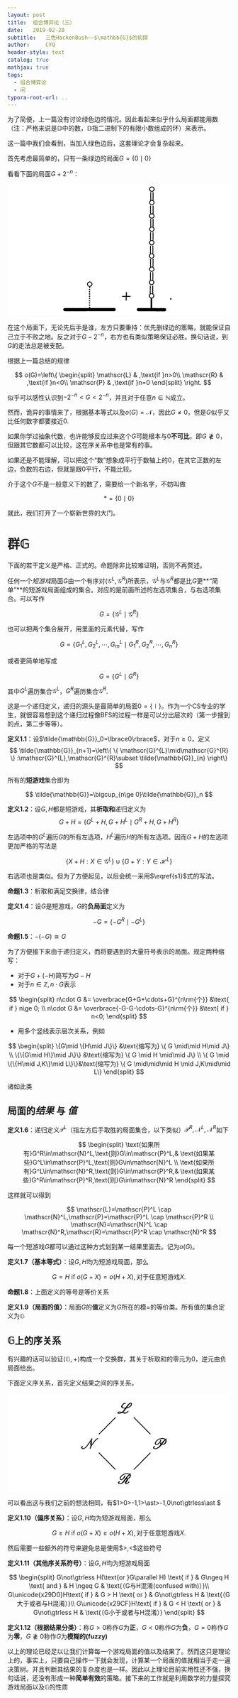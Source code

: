 ```yaml
---
layout: post
title:  组合博弈论（三）
date:   2019-02-20
subtitle:   三色HackenBush——$\mathbb{G}$的初探
author:     CYQ
header-style: text
catalog: true
mathjax: true
tags:
  - 组合博弈论
  - 闲
typora-root-url: ..
---
```


为了简便，上一篇没有讨论绿色边的情况。因此看起来似乎什么局面都能用数（注：严格来说是$\mathbb{D}$中的数，$\mathbb{D}$指二进制下的有限小数组成的环）来表示。

这一篇中我们会看到，当加入绿色边后，这套理论才会复杂起来。

首先考虑最简单的，只有一条绿边的局面$G=\lbrace0\mid0\rbrace$

看看下面的局面$G+2^{-n}$：

![](/img/cgt-2/hb_10.png)

在这个局面下，无论先后手是谁，左方只要秉持：优先删绿边的策略，就能保证自己立于不败之地。反之对于$G-2^{-n}$，右方也有类似策略保证必胜。换句话说，到$G$的走法总是被支配。

根据上一篇总结的规律

$$
o(G)=\left\{
\begin{split}
\mathscr{L} & ,\text{if }n>0\\
\mathscr{R} & ,\text{if }n<0\\
\mathscr{P} & ,\text{if }n=0
\end{split}
\right.
$$

似乎可以感性认识到$-2^{-n}<G<2^{-n}$，并且对于任意$n\in\mathbb{N}$成立。

然而，诡异的事情来了，根据基本等式以及$o(G)=\mathscr{N}$，因此$G\ne 0$，但是$G$似乎又比任何数字都要接近$0$.

如果你学过抽象代数，也许能够反应过来这个$G$可能根本与$0$**不可比**，即$G\not\gtrless 0$，但跟其它数都可以比较，这在序关系中也是常有的事。

如果还是不能理解，可以把这个“数”想象成平行于数轴上的$0$，在其它正数的左边，负数的右边，但就是跟$0$平行，不能比较。

介于这个$G$不是一般意义下的数了，需要给一个新名字，不妨叫做

$$
\ast=\lbrace0\mid0\rbrace
$$

就此，我们打开了一个崭新世界的大门。

# 群$\mathbb{G}$

下面的若干定义是严格、正式的。命题除非比较难证明，否则不再赘述。

任何一个*短游戏*局面$G$由一个有序对$(\mathscr{G}^L,\mathscr{G}^R)$所表示，$\mathscr{G}^L$与$\mathscr{G}^R$都是比$G$更**“简单”**的短游戏局面组成的集合。对应的是前面所述的左选项集合，与右选项集合。可以写作

$$
G=\{\mathscr{G}^{L}\mid\mathscr{G}^{R}\}
$$

也可以把两个集合展开，用里面的元素代替，写作

$$
G=\{G_1^L,G_2^L,\cdots,G_m^L\mid G_1^R,G_2^R,\cdots,G_n^R\}
$$

或者更简单地写成

$$
G=\{G^{L}\mid G^{R}\}
$$

其中$G^L$遍历集合$\mathscr{G}^L$，$G^R$遍历集合$\mathscr{G}^R$.

这是一个递归定义，递归的源头是最简单的局面$0=\lbrace\mid\rbrace$。作为一个CS专业的学生，就很容易想到这个递归过程像BFS的过程一样是可以分出层次的（第一步搜到的点，第二步等等）。

**定义1.1**：设$\tilde{\mathbb{G}}_0=\lbrace0\rbrace$，对于$n\ge 0$，定义
$$
\tilde{\mathbb{G}}_{n+1}=\left\{ \{ \mathscr{G}^{L}\mid\mathscr{G}^{R} \} :\mathscr{G}^{L},\mathscr{G}^{R}\subset \tilde{\mathbb{G}}_{n} \right\}
$$

所有的**短游戏**集合即为

$$
\tilde{\mathbb{G}}=\bigcup_{n\ge 0}\tilde{\mathbb{G}}_n
$$

**定义1.2**：设$G,H$都是短游戏，其**析取和**递归定义为
$$
G+H=\{G^L+H,G+H^L\mid G^R+H,G+H^R\}\tag{1}\label{s1}
$$

左选项中的$G^L$遍历$G$的所有左选项，$H^L$遍历$H$的所有左选项。因而$G+H$的左选项更加严格的写法是

$$
\{X+H:X\in\mathscr{G}^L\}\cup\{G+Y:Y\in\mathscr{H}^L\}
$$

右选项也是类似。但为了方便起见，以后会统一采用$\eqref{s1}$式的写法。

**命题1.3**：析取和满足交换律，结合律

**定义1.4**：设$G$是短游戏，$G$的**负局面**定义为

$$
-G=\{-G^R\mid -G^L\}
$$

**命题1.5**：$-(-G)\cong G$

为了方便接下来由于递归定义，而将要遇到的大量符号表示的局面。规定两种缩写：

- 对于$G+(-H)$简写为$G-H$
- 对于$n\in\mathbb{Z},n\cdot G$表示

$$
\begin{split}
n\cdot G &= \overbrace{G+G+\cdots+G}^{n\rm{个}} &\text{ if } n\ge 0; \\
n\cdot G &= \overbrace{-G-G-\cdots-G}^{n\rm{个}} &\text{ if } n<0;
\end{split}
$$

- 用多个竖线表示层次关系，例如

$$
\begin{split}
\{G\mid \{H\mid J\}\} &\text{缩写为} \{ G \mid\mid H\mid J\} \\
\{\{G\mid H\}\mid J\}\} &\text{缩写为} \{ G \mid H \mid\mid J\} \\
\{ G \mid \{\{H\mid J,K\}\mid L\}\}&\text{缩写为} \{ G \mid\mid\mid H \mid J,K\mid\mid L\}
\end{split}
$$

诸如此类

## 局面的*结果* 与 *值*

**定义1.6**：递归定义$\mathscr{P}^L$（指左方后手取胜的局面集合，以下类似）$\mathscr{P}^R,\mathscr{N}^L,\mathscr{N}^R$如下

$$
\begin{split}
\text{如果所有}G^R\in\mathscr{N}^L,\text{则}G\in\mathscr{P}^L,& \text{如果某些}G^L\in\mathscr{P}^L,\text{则}G\in\mathscr{N}^L \\ 
\text{如果所有}G^L\in\mathscr{N}^R,\text{则}G\in\mathscr{P}^R,& \text{如果某些}G^R\in\mathscr{P}^R,\text{则}G\in\mathscr{N}^R 
\end{split}
$$

这样就可以得到

$$
\mathscr{L}=\mathscr{P}^L \cap \mathscr{N}^L,\mathscr{P}=\mathscr{P}^L \cap \mathscr{P}^R \\
\mathscr{N}=\mathscr{N}^L \cap \mathscr{N}^R,\mathscr{R}=\mathscr{P}^R \cap \mathscr{N}^R
$$

每一个短游戏$G$都可以通过这种方式划到某一结果里面去。记为$o(G)$。

**定义1.7（基本等式）**：设$G,H$均为短游戏局面，那么

$$
G=H \text{ if } o(G+X) = o(H+X), \text{对于任意短游戏} X.
$$

**命题1.8**：上面定义的等号是等价关系

**定义1.9（局面的值）**：局面$G$的**值**定义为$G$所在的模$=$的等价类。所有值的集合定义为$\mathbb{G}$

## $\mathbb{G}$上的序关系

有兴趣的话可以验证$\langle\mathbb{G},+\rangle$构成一个交换群，其关于析取和的零元为$0$，逆元由负局面给出。

下面定义序关系，首先定义结果之间的序关系。

![](/img/cgt-2/hb_11.png)

可以看出这与我们之前的想法相同，有$1>0>-1,1>\ast>-1,0\not\gtrless\ast $

**定义1.10（偏序关系）**：设$G,H$均为短游戏局面，那么

$$
G\ge H \text{ if } o(G+X) \ge o(H+X), \text{对于任意短游戏} X.
$$

然后需要一些额外的符号来避免总是使用$>,<\$这些符号

**定义1.11（其他序关系符号）**：设$G,H$均为短游戏局面

$$
\begin{split}
G\not\gtrless H(\text{or }G\parallel H) \text{ if } & G\ngeq H \text{ and } & H \ngeq G & \text{（G与H混淆(confused with)）}\\
G\unicode{x29D0}H\text{ if } & G > H \text{ or } & G\not\gtrless H & \text{（G大于或者与H混淆）}\\
G\unicode{x29CF}H\text{ if } & G < H \text{ or } & G\not\gtrless H & \text{（G小于或者与H混淆）}
\end{split}
$$

**定义1.12（根据结果分类）**：称$G>0$称作$G$为**正**，$G<0$称作$G$为**负**，$G=0$称作$G$为**零**，$G\not\gtrless0$称作$G$为**模糊的(fuzzy)**

以上的理论已经足以让我们计算每一个游戏局面的值以及结果了。然而这只是理论上的，事实上，只要自己操作一下就会发现，计算某一个局面的值就相当于走一遍决策树。并且判断其结果的复杂度也是一样。因此以上理论目前实用性还不强，换句话说，还没有形成一种**简单有效**的策略。接下来的工作就是利用数学的力量探究游戏局面以及$\mathbb{G}$的性质